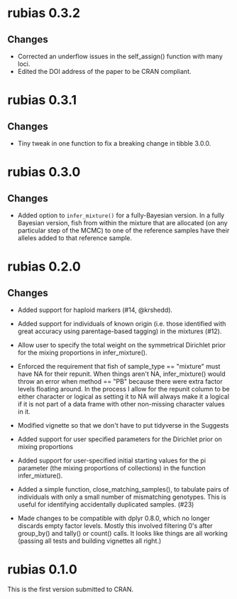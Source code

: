 # rubias 0.3.2

## Changes

* Corrected an underflow issues in the self_assign() function with
many loci.
* Edited the DOI address of the paper to be CRAN compliant.

# rubias 0.3.1

## Changes

* Tiny tweak in one function to fix a breaking change in tibble 3.0.0.

# rubias 0.3.0

## Changes

* Added option to `infer_mixture()` for a fully-Bayesian version.
In a fully Bayesian version, fish from within
the mixture that are allocated (on any particular step of the MCMC) to one of the reference
samples have their alleles added to that reference sample.


# rubias 0.2.0

## Changes

* Added support for haploid markers (#14, @krshedd).

* Added support for individuals of known origin (i.e. those identified with great accuracy using 
parentage-based tagging) in the mixtures (#12).

* Allow user to specify the total weight on the symmetrical Dirichlet prior for the mixing
proportions in infer_mixture().

* Enforced the requirement that fish of sample_type == "mixture" must have NA for their repunit.
When things aren't NA, infer_mixture() would throw an error when method == "PB" because there 
were extra factor levels floating around.  In the process I allow for the repunit column to be
either character or logical as setting it to NA will always make it a logical if it is not part
of a data frame with other non-missing character values in it.

* Modified vignette so that we don't have to put tidyverse in the Suggests

* Added support for user specified parameters for the Dirichlet prior on mixing proportions

* Added support for user-specified initial starting values for the pi parameter (the mixing proportions of collections)
in the function infer_mixture().

* Added a simple function, close_matching_samples(), to tabulate pairs of
individuals with only a small number of mismatching
genotypes.  This is useful for identifying accidentally duplicated samples. (#23)

* Made changes to be compatible with dplyr 0.8.0, which no longer discards
empty factor levels.  Mostly this involved filtering 0's after group_by() and
tally()  or count() calls.  It looks like things are all working (passing all tests
and building vignettes all right.)



# rubias 0.1.0

This is the first version submitted to CRAN.
